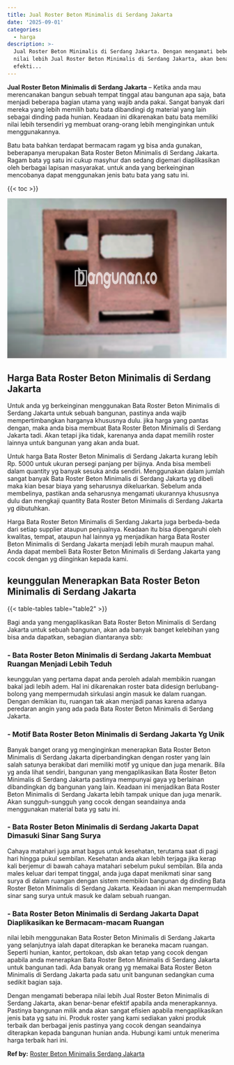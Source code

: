 ```yaml
---
title: Jual Roster Beton Minimalis di Serdang Jakarta
date: '2025-09-01'
categories:
  - harga
description: >-
  Jual Roster Beton Minimalis di Serdang Jakarta. Dengan mengamati beberapa
  nilai lebih Jual Roster Beton Minimalis di Serdang Jakarta, akan benar-benar
  efekti...
---
```


**Jual Roster Beton Minimalis di Serdang Jakarta** – Ketika anda mau merencanakan bangun sebuah tempat tinggal atau bangunan apa saja, bata menjadi beberapa bagian utama yang wajib anda pakai. Sangat banyak dari mereka yang lebih memilih batu bata dibandingi dg material yang lain sebagai dinding pada hunian. Keadaan ini dikarenakan batu bata memiliki nilai lebih tersendiri yg membuat orang-orang lebih menginginkan untuk menggunakannya.

Batu bata bahkan terdapat bermacam ragam yg bisa anda gunakan, beberapanya merupakan Bata Roster Beton Minimalis di Serdang Jakarta. Ragam bata yg satu ini cukup masyhur dan sedang digemari diaplikasikan oleh berbagai lapisan masyarakat. untuk anda yang berkeinginan mencobanya dapat menggunakan jenis batu bata yang satu ini.

{{< toc >}}

![Jual Roster Beton Minimalis di Serdang Jakarta](/images/bata-roster-minimalis-04.png)

## Harga Bata Roster Beton Minimalis di Serdang Jakarta

Untuk anda yg berkeinginan menggunakan Bata Roster Beton Minimalis di Serdang Jakarta untuk sebuah bangunan, pastinya anda wajib mempertimbangkan harganya khususnya dulu. jika harga yang pantas dengan, maka anda bisa membuat Bata Roster Beton Minimalis di Serdang Jakarta tadi. Akan tetapi jika tidak, karenanya anda dapat memilih roster lainnya untuk bangunan yang akan anda buat.

Untuk harga Bata Roster Beton Minimalis di Serdang Jakarta kurang lebih Rp. 5000 untuk ukuran persegi panjang per bijinya. Anda bisa membeli dalam quantity yg banyak sesuka anda sendiri. Menggunakan dalam jumlah sangat banyak Bata Roster Beton Minimalis di Serdang Jakarta yg dibeli maka kian besar biaya yang seharusnya dikeluarkan. Sebelum anda membelinya, pastikan anda seharusnya mengamati ukurannya khususnya dulu dan mengkaji quantity Bata Roster Beton Minimalis di Serdang Jakarta yg dibutuhkan.

Harga Bata Roster Beton Minimalis di Serdang Jakarta juga berbeda-beda dari setiap supplier ataupun penjualnya. Keadaan itu bisa dipengaruhi oleh kwalitas, tempat, ataupun hal lainnya yg menjadikan harga Bata Roster Beton Minimalis di Serdang Jakarta menjadi lebih murah maupun mahal. Anda dapat membeli Bata Roster Beton Minimalis di Serdang Jakarta yang cocok dengan yg diinginkan kepada kami.

## keunggulan Menerapkan Bata Roster Beton Minimalis di Serdang Jakarta

{{< table-tables table="table2" >}}

Bagi anda yang mengaplikasikan Bata Roster Beton Minimalis di Serdang Jakarta untuk sebuah bangunan, akan ada banyak banget kelebihan yang bisa anda dapatkan, sebagian diantaranya sbb:

### \- Bata Roster Beton Minimalis di Serdang Jakarta Membuat Ruangan Menjadi Lebih Teduh

keunggulan yang pertama dapat anda peroleh adalah membikin ruangan bakal jadi lebih adem. Hal ini dikarenakan roster bata didesign berlubang-bolong yang mempermudah sirkulasi angin masuk ke dalam ruangan. Dengan demikian itu, ruangan tak akan menjadi panas karena adanya peredaran angin yang ada pada Bata Roster Beton Minimalis di Serdang Jakarta.

### \- Motif Bata Roster Beton Minimalis di Serdang Jakarta Yg Unik

Banyak banget orang yg menginginkan menerapkan Bata Roster Beton Minimalis di Serdang Jakarta diperbandingkan dengan roster yang lain salah satunya berakibat dari memiliki motif yg unique dan juga menarik. Bila yg anda lihat sendiri, bangunan yang mengaplikasikan Bata Roster Beton Minimalis di Serdang Jakarta pastinya mempunyai gaya yg berlainan dibandingkan dg bangunan yang lain. Keadaan ini menjadikan Bata Roster Beton Minimalis di Serdang Jakarta lebih tampak unique dan juga menarik. Akan sungguh-sungguh yang cocok dengan seandainya anda menggunakan material bata yg satu ini.

### \- Bata Roster Beton Minimalis di Serdang Jakarta Dapat Dimasuki Sinar Sang Surya

Cahaya matahari juga amat bagus untuk kesehatan, terutama saat di pagi hari hingga pukul sembilan. Kesehatan anda akan lebih terjaga jika kerap kali berjemur di bawah cahaya matahari sebelum pukul sembilan. Bila anda males keluar dari tempat tinggal, anda juga dapat menikmati sinar sang surya di dalam ruangan dengan sistem membikin bangunan dg dinding Bata Roster Beton Minimalis di Serdang Jakarta. Keadaan ini akan mempermudah sinar sang surya untuk masuk ke dalam sebuah ruangan.

### \- Bata Roster Beton Minimalis di Serdang Jakarta Dapat Diaplikasikan ke Bermacam-macam Ruangan

nilai lebih menggunakan Bata Roster Beton Minimalis di Serdang Jakarta yang selanjutnya ialah dapat diterapkan ke beraneka macam ruangan. Seperti hunian, kantor, pertokoan, dsb akan tetap yang cocok dengan apabila anda menerapkan Bata Roster Beton Minimalis di Serdang Jakarta untuk bangunan tadi. Ada banyak orang yg memakai Bata Roster Beton Minimalis di Serdang Jakarta pada satu unit bangunan sedangkan cuma sedikit bagian saja.

Dengan mengamati beberapa nilai lebih Jual Roster Beton Minimalis di Serdang Jakarta, akan benar-benar efektif apabila anda menerapkannya. Pastinya bangunan milik anda akan sangat efisien apabila mengaplikasikan jenis bata yg satu ini. Produk roster yang kami sediakan yakni produk terbaik dan berbagai jenis pastinya yang cocok dengan seandainya diterapkan kepada bangunan hunian anda. Hubungi kami untuk menerima harga terbaik hari ini.

**Ref by:** [Roster Beton Minimalis Serdang Jakarta](https://id.wikipedia.org/wiki/Roster)
